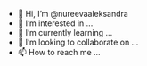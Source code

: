 - 👋 Hi, I’m @nureevaaleksandra
- 👀 I’m interested in ...
- 🌱 I’m currently learning ...
- 💞️ I’m looking to collaborate on ...
- 📫 How to reach me ...

<!---
nureevaaleksandra/nureevaaleksandra is a ✨ special ✨ repository because its `README.md` (this file) appears on your GitHub profile.
You can click the Preview link to take a look at your changes.
--->
